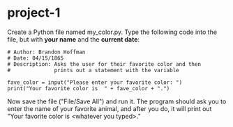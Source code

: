 # project-1

Create a Python file named my_color.py.  Type the following code into the file, but with **your name** and the **current date**:
```
# Author: Brandon Hoffman
# Date: 04/15/1865
# Description: Asks the user for their favorite color and then
#              prints out a statement with the variable

fave_color = input("Please enter your favorite color: ")
print("Your favorite color is  " + fave_color + ".")
```
Now save the file ("File/Save All") and run it.  The program should ask you to enter the name of your favorite animal, and after you do, it will print out "Your favorite color is \<whatever you typed\>."
